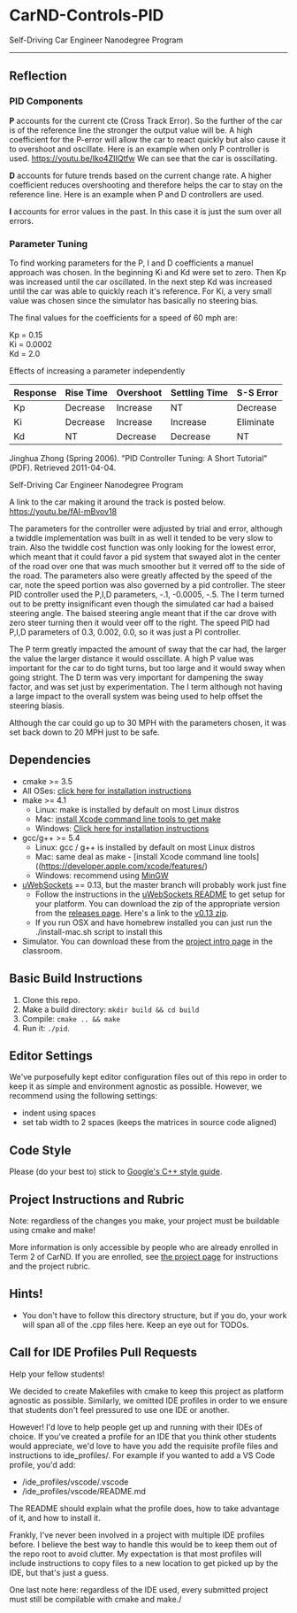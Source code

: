 # CarND-Controls-PID
Self-Driving Car Engineer Nanodegree Program

---
## Reflection

### PID Components
**P** accounts for the current cte (Cross Track Error). So the further of the car is of the reference line the stronger
the output value will be. A high coefficient for the P-error will allow the car to react quickly but also cause it to
overshoot and oscillate.  Here is an example when only P controller is used. https://youtu.be/Iko4ZIIQtfw We can see that 
the car is osscillating.

**D** accounts for future trends based on the current change rate. A higher coefficient reduces overshooting and
therefore helps the car to stay on the reference line. Here is an example when P and D controllers are used. 


**I** accounts for error values in the past. In this case it is just the sum over all errors. 

### Parameter Tuning
To find working parameters for the P, I and D coefficients a manuel approach was chosen. In the beginning Ki and Kd 
were set to zero. Then Kp was increased until the car oscillated. In the next step Kd was increased until the car was
able to quickly reach it's reference. For Ki, a very small value was chosen since the simulator has basically no steering
bias.

The final values for the coefficients for a speed of 60 mph are:

Kp = 0.15</br>
Ki = 0.0002</br>
Kd = 2.0


Effects of increasing a parameter independently

| Response | Rise Time | Overshoot | Settling Time | S-S Error |
|----------|-----------|-----------|---------------|-----------|
| Kp       | Decrease  | Increase  | NT            | Decrease  |
| Ki       | Decrease  | Increase  | Increase      | Eliminate |
| Kd       | NT        | Decrease  | Decrease      | NT        |

Jinghua Zhong (Spring 2006). "PID Controller Tuning: A Short Tutorial" (PDF). Retrieved 2011-04-04.

Self-Driving Car Engineer Nanodegree Program

A link to the car making it around the track is posted below.
https://youtu.be/fAI-mBvov18


The parameters for the controller were adjusted by trial and error, although a twiddle implementation was built in as well it tended to be very slow to train. Also the twiddle cost function was only looking for the lowest error, which meant that it could favor a pid system that swayed alot in the center of the road over one that was much smoother but it verred off to the side of the road. The parameters also were greatly affected by the speed of the car, note the speed portion was also governed by a pid controller. The steer PID controller used the P,I,D parameters, -.1, -0.0005, -.5. The I term turned out to be pretty insignificant even though the simulated car had a baised steering angle. The baised steering angle meant that if the car drove with zero steer turning then it would veer off to the right. The speed PID had P,I,D parameters of 0.3, 0.002, 0.0, so it was just a PI controller.

The P term greatly impacted the amount of sway that the car had, the larger the value the larger distance it would osscillate. A high P value was important for the car to do tight turns, but too large and it would sway when going stright. The D term was very important for dampening the sway factor, and was set just by experimentation. The I term although not having a large impact to the overall system was being used to help offset the steering biasis.

Although the car could go up to 30 MPH with the parameters chosen, it was set back down to 20 MPH just to be safe.

## Dependencies

* cmake >= 3.5
 * All OSes: [click here for installation instructions](https://cmake.org/install/)
* make >= 4.1
  * Linux: make is installed by default on most Linux distros
  * Mac: [install Xcode command line tools to get make](https://developer.apple.com/xcode/features/)
  * Windows: [Click here for installation instructions](http://gnuwin32.sourceforge.net/packages/make.htm)
* gcc/g++ >= 5.4
  * Linux: gcc / g++ is installed by default on most Linux distros
  * Mac: same deal as make - [install Xcode command line tools]((https://developer.apple.com/xcode/features/)
  * Windows: recommend using [MinGW](http://www.mingw.org/)
* [uWebSockets](https://github.com/uWebSockets/uWebSockets) == 0.13, but the master branch will probably work just fine
  * Follow the instructions in the [uWebSockets README](https://github.com/uWebSockets/uWebSockets/blob/master/README.md) to get setup for your platform. You can download the zip of the appropriate version from the [releases page](https://github.com/uWebSockets/uWebSockets/releases). Here's a link to the [v0.13 zip](https://github.com/uWebSockets/uWebSockets/archive/v0.13.0.zip).
  * If you run OSX and have homebrew installed you can just run the ./install-mac.sh script to install this
* Simulator. You can download these from the [project intro page](https://github.com/udacity/CarND-PID-Control-Project/releases) in the classroom.

## Basic Build Instructions

1. Clone this repo.
2. Make a build directory: `mkdir build && cd build`
3. Compile: `cmake .. && make`
4. Run it: `./pid`. 

## Editor Settings

We've purposefully kept editor configuration files out of this repo in order to
keep it as simple and environment agnostic as possible. However, we recommend
using the following settings:

* indent using spaces
* set tab width to 2 spaces (keeps the matrices in source code aligned)

## Code Style

Please (do your best to) stick to [Google's C++ style guide](https://google.github.io/styleguide/cppguide.html).

## Project Instructions and Rubric

Note: regardless of the changes you make, your project must be buildable using
cmake and make!

More information is only accessible by people who are already enrolled in Term 2
of CarND. If you are enrolled, see [the project page](https://classroom.udacity.com/nanodegrees/nd013/parts/40f38239-66b6-46ec-ae68-03afd8a601c8/modules/f1820894-8322-4bb3-81aa-b26b3c6dcbaf/lessons/e8235395-22dd-4b87-88e0-d108c5e5bbf4/concepts/6a4d8d42-6a04-4aa6-b284-1697c0fd6562)
for instructions and the project rubric.

## Hints!

* You don't have to follow this directory structure, but if you do, your work
  will span all of the .cpp files here. Keep an eye out for TODOs.

## Call for IDE Profiles Pull Requests

Help your fellow students!

We decided to create Makefiles with cmake to keep this project as platform
agnostic as possible. Similarly, we omitted IDE profiles in order to we ensure
that students don't feel pressured to use one IDE or another.

However! I'd love to help people get up and running with their IDEs of choice.
If you've created a profile for an IDE that you think other students would
appreciate, we'd love to have you add the requisite profile files and
instructions to ide_profiles/. For example if you wanted to add a VS Code
profile, you'd add:

* /ide_profiles/vscode/.vscode
* /ide_profiles/vscode/README.md

The README should explain what the profile does, how to take advantage of it,
and how to install it.

Frankly, I've never been involved in a project with multiple IDE profiles
before. I believe the best way to handle this would be to keep them out of the
repo root to avoid clutter. My expectation is that most profiles will include
instructions to copy files to a new location to get picked up by the IDE, but
that's just a guess.

One last note here: regardless of the IDE used, every submitted project must
still be compilable with cmake and make./
